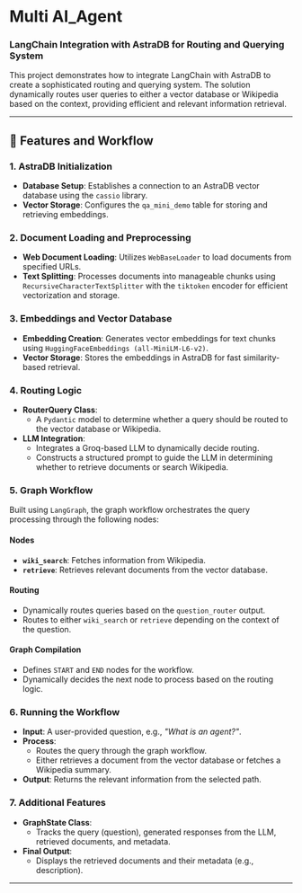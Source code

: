# Multi AI_Agent

### LangChain Integration with AstraDB for Routing and Querying System

This project demonstrates how to integrate LangChain with AstraDB to create a sophisticated routing and querying system. The solution dynamically routes user queries to either a vector database or Wikipedia based on the context, providing efficient and relevant information retrieval.

---

## 🚀 Features and Workflow

### 1. **AstraDB Initialization**
- **Database Setup**: Establishes a connection to an AstraDB vector database using the `cassio` library.
- **Vector Storage**: Configures the `qa_mini_demo` table for storing and retrieving embeddings.

### 2. **Document Loading and Preprocessing**
- **Web Document Loading**: Utilizes `WebBaseLoader` to load documents from specified URLs.
- **Text Splitting**: Processes documents into manageable chunks using `RecursiveCharacterTextSplitter` with the `tiktoken` encoder for efficient vectorization and storage.

### 3. **Embeddings and Vector Database**
- **Embedding Creation**: Generates vector embeddings for text chunks using `HuggingFaceEmbeddings (all-MiniLM-L6-v2)`.
- **Vector Storage**: Stores the embeddings in AstraDB for fast similarity-based retrieval.

### 4. **Routing Logic**
- **RouterQuery Class**:
  - A `Pydantic` model to determine whether a query should be routed to the vector database or Wikipedia.
- **LLM Integration**:
  - Integrates a Groq-based LLM to dynamically decide routing.
  - Constructs a structured prompt to guide the LLM in determining whether to retrieve documents or search Wikipedia.

### 5. **Graph Workflow**
Built using `LangGraph`, the graph workflow orchestrates the query processing through the following nodes:

#### **Nodes**
- **`wiki_search`**: Fetches information from Wikipedia.
- **`retrieve`**: Retrieves relevant documents from the vector database.

#### **Routing**
- Dynamically routes queries based on the `question_router` output.
- Routes to either `wiki_search` or `retrieve` depending on the context of the question.

#### **Graph Compilation**
- Defines `START` and `END` nodes for the workflow.
- Dynamically decides the next node to process based on the routing logic.

### 6. **Running the Workflow**
- **Input**: A user-provided question, e.g., *"What is an agent?"*.
- **Process**:
  - Routes the query through the graph workflow.
  - Either retrieves a document from the vector database or fetches a Wikipedia summary.
- **Output**: Returns the relevant information from the selected path.

### 7. **Additional Features**
- **GraphState Class**:
  - Tracks the query (question), generated responses from the LLM, retrieved documents, and metadata.
- **Final Output**:
  - Displays the retrieved documents and their metadata (e.g., description).

---
